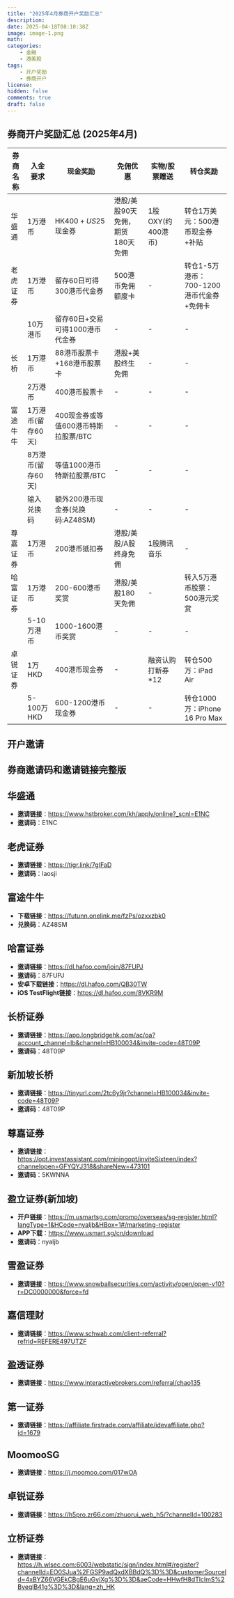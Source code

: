 ```yaml
---
title: "2025年4月券商开户奖励汇总"
description: 
date: 2025-04-18T08:10:38Z
image: image-1.png
math: 
categories:
    - 金融
    - 港美股
tags:
    - 开户奖励
    - 券商开户
license: 
hidden: false
comments: true
draft: false
---
```


## 券商开户奖励汇总 (2025年4月)

| 券商名称 | 入金要求 | 现金奖励 | 免佣优惠 | 实物/股票赠送 | 转仓奖励 |
|---------|---------|---------|---------|------------|---------|
| 华盛通 | 1万港币 | HK$400+US$25现金券 | 港股/美股90天免佣，期货180天免佣 | 1股OXY(约400港币) | 转仓1万美元：500港币现金券+补贴 |
| 老虎证券 | 1万港币 | 留存60日可得300港币代金券 | 500港币免佣额度卡 | - | 转仓1-5万港币：700-1200港币代金券+免佣卡 |
| | 10万港币 | 留存60日+交易可得1000港币代金券 | - | - | - |
| 长桥 | 1万港币 | 88港币股票卡+168港币股票卡 | 港股+美股终生免佣 | - | - |
| | 2万港币 | 400港币股票卡 | - | - | - |
| 富途牛牛 | 1万港币(留存60天) | 400现金券或等值600港币特斯拉股票/BTC | - | - | - |
| | 8万港币(留存60天) | 等值1000港币特斯拉股票/BTC | - | - | - |
| | 输入兑换码 | 额外200港币现金券(兑换码:AZ48SM) | - | - | - |
| 尊嘉证券 | 1万港币 | 200港币抵扣券 | 港股/美股/A股终身免佣 | 1股腾讯音乐 | - |
| 哈富证券 | 1万港币 | 200-600港币奖赏 | 港股/美股180天免佣 | - | 转入5万港币股票：500港元奖赏 |
| | 5-10万港币 | 1000-1600港币奖赏 | - | - | - |
| 卓锐证券 | 1万HKD | 400港币现金券 | - | 融资认购打新券*12 | 转仓500万：iPad Air |
| | 5-100万HKD | 600-1200港币现金券 | - | - | 转仓1000万：iPhone 16 Pro Max |

## 开户邀请

## 券商邀请码和邀请链接完整版

## 华盛通

- **邀请链接**：<https://www.hstbroker.com/kh/apply/online?_scnl=E1NC>
- **邀请码**：E1NC

## 老虎证券

- **邀请链接**：<https://tigr.link/7gIFaD>
- **邀请码**：laosji

## 富途牛牛

- **下载链接**：<https://futunn.onelink.me/fzPs/ozxxzbk0>
- **兑换码**：AZ48SM

## 哈富证券

- **邀请链接**：<https://dl.hafoo.com/join/87FUPJ>
- **邀请码**：87FUPJ
- **安卓下载链接**：<https://dl.hafoo.com/QB30TW>
- **iOS TestFlight链接**：<https://dl.hafoo.com/8VKR9M>

## 长桥证券

- **邀请链接**：<https://app.longbridgehk.com/ac/oa?account_channel=lb&channel=HB100034&invite-code=48T09P>
- **邀请码**：48T09P

## 新加坡长桥

- **邀请链接**：<https://tinyurl.com/2tc6y9jr?channel=HB100034&invite-code=48T09P>
- **邀请码**：48T09P

## 尊嘉证券

- **邀请链接**：<https://opt.investassistant.com/miningopt/inviteSixteen/index?channelopen=GFYQYJ318&shareNew=473101>
- **邀请码**：5KWNNA

## 盈立证券(新加坡)

- **开户链接**：<https://m.usmartsg.com/promo/overseas/sg-register.html?langType=1&HCode=nyaljb&HBox=1#/marketing-register>
- **APP下载**：<https://www.usmart.sg/cn/download>
- **邀请码**：nyaljb

## 雪盈证券

- **邀请链接**：<https://www.snowballsecurities.com/activity/open/open-v10?r=DC0000000&force=fd>

## 嘉信理财

- **邀请链接**：<https://www.schwab.com/client-referral?refrid=REFERE497UTZF>

## 盈透证券

- **邀请链接**：<https://www.interactivebrokers.com/referral/chao135>

## 第一证券

- **邀请链接**：<https://affiliate.firstrade.com/affiliate/idevaffiliate.php?id=1679>

## MoomooSG

- **邀请链接**：<https://j.moomoo.com/017wOA>

## 卓锐证券

- **邀请链接**：<https://h5pro.zr66.com/zhuorui_web_h5/?channelId=100283>

## 立桥证券

- **邀请链接**：<https://h.wlsec.com:6003/webstatic/sign/index.html#/register?channelId=EO0SJua%2FGSP9adQxdXBBdQ%3D%3D&customerSourceId=4xBYZ66VGEkCBgE6uGyiXg%3D%3D&aeCode=HHwfH8dTlcImS%2BveqlB41g%3D%3D&lang=zh_HK>
